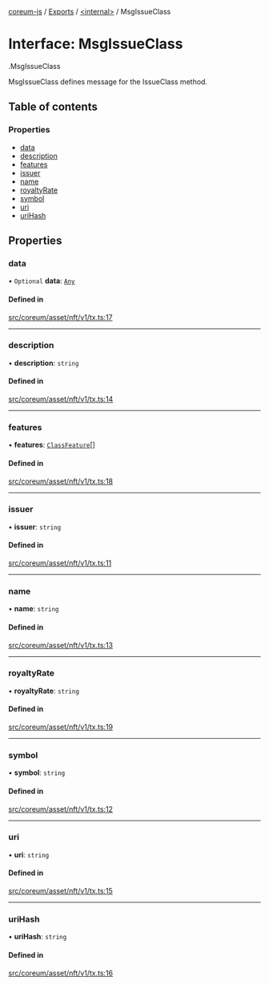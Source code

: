 [coreum-js](../README.md) / [Exports](../modules.md) / [<internal\>](../modules/internal_.md) / MsgIssueClass

# Interface: MsgIssueClass

[<internal>](../modules/internal_.md).MsgIssueClass

MsgIssueClass defines message for the IssueClass method.

## Table of contents

### Properties

- [data](internal_.MsgIssueClass.md#data)
- [description](internal_.MsgIssueClass.md#description)
- [features](internal_.MsgIssueClass.md#features)
- [issuer](internal_.MsgIssueClass.md#issuer)
- [name](internal_.MsgIssueClass.md#name)
- [royaltyRate](internal_.MsgIssueClass.md#royaltyrate)
- [symbol](internal_.MsgIssueClass.md#symbol)
- [uri](internal_.MsgIssueClass.md#uri)
- [uriHash](internal_.MsgIssueClass.md#urihash)

## Properties

### data

• `Optional` **data**: [`Any`](../modules/internal_.md#any)

#### Defined in

[src/coreum/asset/nft/v1/tx.ts:17](https://github.com/PulsaraIO/coreum-js/blob/63824e3/src/coreum/asset/nft/v1/tx.ts#L17)

___

### description

• **description**: `string`

#### Defined in

[src/coreum/asset/nft/v1/tx.ts:14](https://github.com/PulsaraIO/coreum-js/blob/63824e3/src/coreum/asset/nft/v1/tx.ts#L14)

___

### features

• **features**: [`ClassFeature`](../enums/ClassFeature.md)[]

#### Defined in

[src/coreum/asset/nft/v1/tx.ts:18](https://github.com/PulsaraIO/coreum-js/blob/63824e3/src/coreum/asset/nft/v1/tx.ts#L18)

___

### issuer

• **issuer**: `string`

#### Defined in

[src/coreum/asset/nft/v1/tx.ts:11](https://github.com/PulsaraIO/coreum-js/blob/63824e3/src/coreum/asset/nft/v1/tx.ts#L11)

___

### name

• **name**: `string`

#### Defined in

[src/coreum/asset/nft/v1/tx.ts:13](https://github.com/PulsaraIO/coreum-js/blob/63824e3/src/coreum/asset/nft/v1/tx.ts#L13)

___

### royaltyRate

• **royaltyRate**: `string`

#### Defined in

[src/coreum/asset/nft/v1/tx.ts:19](https://github.com/PulsaraIO/coreum-js/blob/63824e3/src/coreum/asset/nft/v1/tx.ts#L19)

___

### symbol

• **symbol**: `string`

#### Defined in

[src/coreum/asset/nft/v1/tx.ts:12](https://github.com/PulsaraIO/coreum-js/blob/63824e3/src/coreum/asset/nft/v1/tx.ts#L12)

___

### uri

• **uri**: `string`

#### Defined in

[src/coreum/asset/nft/v1/tx.ts:15](https://github.com/PulsaraIO/coreum-js/blob/63824e3/src/coreum/asset/nft/v1/tx.ts#L15)

___

### uriHash

• **uriHash**: `string`

#### Defined in

[src/coreum/asset/nft/v1/tx.ts:16](https://github.com/PulsaraIO/coreum-js/blob/63824e3/src/coreum/asset/nft/v1/tx.ts#L16)

